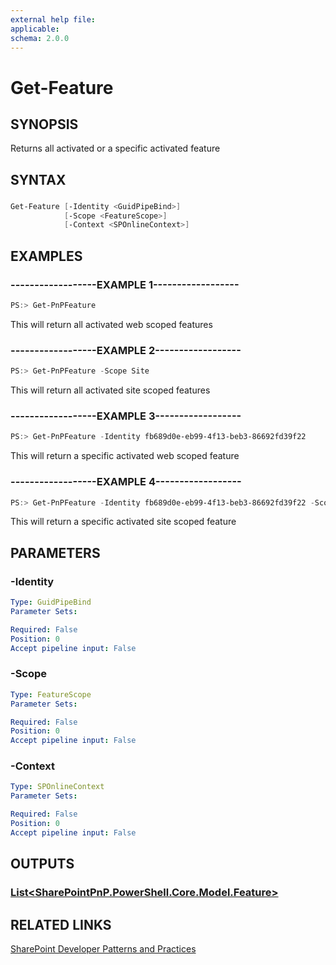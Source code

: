 ```yaml
---
external help file:
applicable: 
schema: 2.0.0
---
```

# Get-Feature

## SYNOPSIS
Returns all activated or a specific activated feature

## SYNTAX 

### 
```powershell
Get-Feature [-Identity <GuidPipeBind>]
            [-Scope <FeatureScope>]
            [-Context <SPOnlineContext>]
```

## EXAMPLES

### ------------------EXAMPLE 1------------------
```powershell
PS:> Get-PnPFeature
```

This will return all activated web scoped features

### ------------------EXAMPLE 2------------------
```powershell
PS:> Get-PnPFeature -Scope Site
```

This will return all activated site scoped features

### ------------------EXAMPLE 3------------------
```powershell
PS:> Get-PnPFeature -Identity fb689d0e-eb99-4f13-beb3-86692fd39f22
```

This will return a specific activated web scoped feature

### ------------------EXAMPLE 4------------------
```powershell
PS:> Get-PnPFeature -Identity fb689d0e-eb99-4f13-beb3-86692fd39f22 -Scope Site
```

This will return a specific activated site scoped feature

## PARAMETERS

### -Identity


```yaml
Type: GuidPipeBind
Parameter Sets: 

Required: False
Position: 0
Accept pipeline input: False
```

### -Scope


```yaml
Type: FeatureScope
Parameter Sets: 

Required: False
Position: 0
Accept pipeline input: False
```

### -Context


```yaml
Type: SPOnlineContext
Parameter Sets: 

Required: False
Position: 0
Accept pipeline input: False
```

## OUTPUTS

### [List<SharePointPnP.PowerShell.Core.Model.Feature>](https://msdn.microsoft.com/en-us/library/microsoft.sharepoint.client.feature.aspx)

## RELATED LINKS

[SharePoint Developer Patterns and Practices](http://aka.ms/sppnp)
